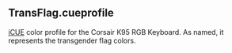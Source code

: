 ## TransFlag.cueprofile
[iCUE](https://www.corsair.com/us/en/s/icue) color profile for the Corsair K95 RGB Keyboard. As named, it represents the transgender flag colors.
